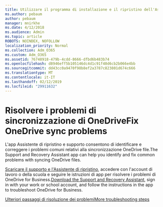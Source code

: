 ```yaml
---
title: Utilizzare il programma di installazione e il ripristino dell'Assistente per la risoluzione di OneDrive for Business
ms.author: pebaum
author: pebaum
manager: mnirkhe
ms.date: 4/12/2018
ms.audience: Admin
ms.topic: article
ROBOTS: NOINDEX, NOFOLLOW
localization_priority: Normal
ms.collection: Adm_O365
ms.custom: Adm_O365
ms.assetid: 76748918-479b-4cdd-8666-dfbd6b483b74
ms.openlocfilehash: d8946eff5b105146dc4d1c91f40d6cb2b066e4bb
ms.sourcegitcommit: dd43cc0a9470f98b8ef2a3787c823801d674c666
ms.translationtype: MT
ms.contentlocale: it-IT
ms.lasthandoff: 02/12/2019
ms.locfileid: "29911632"
---
```

# <a name="fix-onedrive-sync-problems"></a><span data-ttu-id="64360-102">Risolvere i problemi di sincronizzazione di OneDrive</span><span class="sxs-lookup"><span data-stu-id="64360-102">Fix OneDrive sync problems</span></span>

<span data-ttu-id="64360-103">L'app Assistente di ripristino e supporto consentono di identificare e correggere i problemi comuni relativi alla sincronizzazione OneDrive file.</span><span class="sxs-lookup"><span data-stu-id="64360-103">The Support and Recovery Assistant app can help you identify and fix common problems with syncing OneDrive files.</span></span> 
  
<span data-ttu-id="64360-104">[Scaricare il supporto e l'Assistente di ripristino](https://aka.ms/sara), accedere con l'account di lavoro o della scuola e seguire le istruzioni di app per risolvere i problemi di OneDrive for Business.</span><span class="sxs-lookup"><span data-stu-id="64360-104">[Download the Support and Recovery Assistant](https://aka.ms/sara), sign in with your work or school account, and follow the instructions in the app to troubleshoot OneDrive for Business.</span></span> 
  
[<span data-ttu-id="64360-105">Ulteriori passaggi di risoluzione dei problemi</span><span class="sxs-lookup"><span data-stu-id="64360-105">More troubleshooting steps</span></span>](https://go.microsoft.com/fwlink/?linkid=872097)
  

